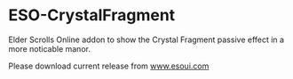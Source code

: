 ESO-CrystalFragment
===================

Elder Scrolls Online addon to show the Crystal Fragment passive effect
in a more noticable manor.

Please download current release from www.esoui.com
